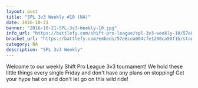```yaml
---
layout: post
title: "SPL 3v3 Weekly #10 (NA)"
date: 2016-10-21
banner: "2016-10-21-SPL-3v3-Weekly-10.jpg"
info_url: "https://battlefy.com/shift-pro-league/spl-3v3-weekly-10/57e8cea004cfe1200ca50f1b/info"
bracket_url: "https://battlefy.com/embeds/57e8cea004cfe1200ca50f1b/stage/57e8cea004cfe1200ca50f1c"
category: NA
description: "SPL 3v3 Weekly"
---
```


Welcome to our weekly Shift Pro League 3v3 tournament! We hold these little things every single Friday and don't have any plans on stopping! Get your hype hat on and don't let go on this wild ride!
